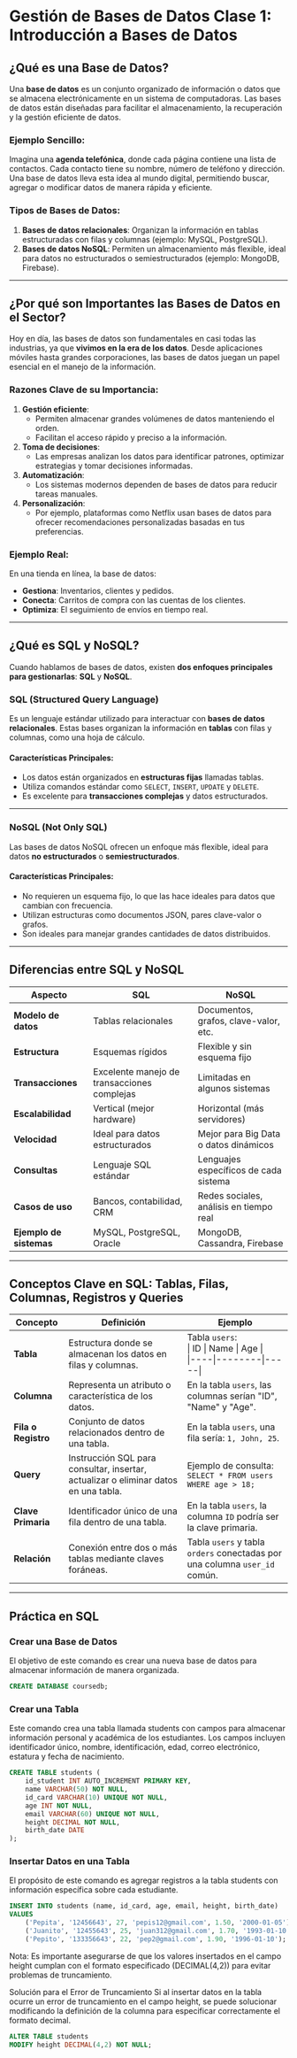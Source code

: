 # Gestión de Bases de Datos Clase 1: Introducción a Bases de Datos

## ¿Qué es una Base de Datos?

Una **base de datos** es un conjunto organizado de información o datos que se almacena electrónicamente en un sistema de computadoras. Las bases de datos están diseñadas para facilitar el almacenamiento, la recuperación y la gestión eficiente de datos.

### Ejemplo Sencillo:
Imagina una **agenda telefónica**, donde cada página contiene una lista de contactos. Cada contacto tiene su nombre, número de teléfono y dirección. Una base de datos lleva esta idea al mundo digital, permitiendo buscar, agregar o modificar datos de manera rápida y eficiente.

### Tipos de Bases de Datos:
1. **Bases de datos relacionales**: Organizan la información en tablas estructuradas con filas y columnas (ejemplo: MySQL, PostgreSQL).
2. **Bases de datos NoSQL**: Permiten un almacenamiento más flexible, ideal para datos no estructurados o semiestructurados (ejemplo: MongoDB, Firebase).

---

## ¿Por qué son Importantes las Bases de Datos en el Sector?

Hoy en día, las bases de datos son fundamentales en casi todas las industrias, ya que **vivimos en la era de los datos**. Desde aplicaciones móviles hasta grandes corporaciones, las bases de datos juegan un papel esencial en el manejo de la información.

### Razones Clave de su Importancia:
1. **Gestión eficiente**:
   - Permiten almacenar grandes volúmenes de datos manteniendo el orden.
   - Facilitan el acceso rápido y preciso a la información.
2. **Toma de decisiones**:
   - Las empresas analizan los datos para identificar patrones, optimizar estrategias y tomar decisiones informadas.
3. **Automatización**:
   - Los sistemas modernos dependen de bases de datos para reducir tareas manuales.
4. **Personalización**:
   - Por ejemplo, plataformas como Netflix usan bases de datos para ofrecer recomendaciones personalizadas basadas en tus preferencias.

### Ejemplo Real:
En una tienda en línea, la base de datos:
- **Gestiona**: Inventarios, clientes y pedidos.
- **Conecta**: Carritos de compra con las cuentas de los clientes.
- **Optimiza**: El seguimiento de envíos en tiempo real.

---

## ¿Qué es SQL y NoSQL?

Cuando hablamos de bases de datos, existen **dos enfoques principales para gestionarlas**: **SQL** y **NoSQL**.

### SQL (Structured Query Language)

Es un lenguaje estándar utilizado para interactuar con **bases de datos relacionales**. Estas bases organizan la información en **tablas** con filas y columnas, como una hoja de cálculo.

#### Características Principales:
- Los datos están organizados en **estructuras fijas** llamadas tablas.
- Utiliza comandos estándar como `SELECT`, `INSERT`, `UPDATE` y `DELETE`.
- Es excelente para **transacciones complejas** y datos estructurados.

---

### NoSQL (Not Only SQL)

Las bases de datos NoSQL ofrecen un enfoque más flexible, ideal para datos **no estructurados** o **semiestructurados**.

#### Características Principales:
- No requieren un esquema fijo, lo que las hace ideales para datos que cambian con frecuencia.
- Utilizan estructuras como documentos JSON, pares clave-valor o grafos.
- Son ideales para manejar grandes cantidades de datos distribuidos.

---

## Diferencias entre SQL y NoSQL

| **Aspecto**              | **SQL**                                    | **NoSQL**                               |
|---------------------------|--------------------------------------------|-----------------------------------------|
| **Modelo de datos**       | Tablas relacionales                        | Documentos, grafos, clave-valor, etc.   |
| **Estructura**            | Esquemas rígidos                          | Flexible y sin esquema fijo             |
| **Transacciones**         | Excelente manejo de transacciones complejas | Limitadas en algunos sistemas           |
| **Escalabilidad**         | Vertical (mejor hardware)                 | Horizontal (más servidores)             |
| **Velocidad**             | Ideal para datos estructurados            | Mejor para Big Data o datos dinámicos   |
| **Consultas**             | Lenguaje SQL estándar                     | Lenguajes específicos de cada sistema   |
| **Casos de uso**          | Bancos, contabilidad, CRM                 | Redes sociales, análisis en tiempo real |
| **Ejemplo de sistemas**   | MySQL, PostgreSQL, Oracle                 | MongoDB, Cassandra, Firebase            |

---

## Conceptos Clave en SQL: Tablas, Filas, Columnas, Registros y Queries

| **Concepto**       | **Definición**                                                                                  | **Ejemplo**                                                                                       |
|---------------------|------------------------------------------------------------------------------------------------|---------------------------------------------------------------------------------------------------|
| **Tabla**           | Estructura donde se almacenan los datos en filas y columnas.                                   | Tabla `users`: <br> \| ID \| Name \| Age \| <br> \|----\|--------\|-----\|                       |
| **Columna**         | Representa un atributo o característica de los datos.                                          | En la tabla `users`, las columnas serían "ID", "Name" y "Age".                                   |
| **Fila o Registro** | Conjunto de datos relacionados dentro de una tabla.                                            | En la tabla `users`, una fila sería: `1, John, 25`.                                              |
| **Query**           | Instrucción SQL para consultar, insertar, actualizar o eliminar datos en una tabla.            | Ejemplo de consulta: <br> `SELECT * FROM users WHERE age > 18;`                                  |
| **Clave Primaria**  | Identificador único de una fila dentro de una tabla.                                           | En la tabla `users`, la columna `ID` podría ser la clave primaria.                              |
| **Relación**        | Conexión entre dos o más tablas mediante claves foráneas.                                      | Tabla `users` y tabla `orders` conectadas por una columna `user_id` común.                      |

---

## Práctica en SQL

### Crear una Base de Datos
El objetivo de este comando es crear una nueva base de datos para almacenar información de manera organizada.
```sql
CREATE DATABASE coursedb;
```

### Crear una Tabla
Este comando crea una tabla llamada students con campos para almacenar información personal y académica de los estudiantes. Los campos incluyen identificador único, nombre, identificación, edad, correo electrónico, estatura y fecha de nacimiento.

```sql
CREATE TABLE students (
	id_student INT AUTO_INCREMENT PRIMARY KEY,
	name VARCHAR(50) NOT NULL,
	id_card VARCHAR(10) UNIQUE NOT NULL,
	age INT NOT NULL,
	email VARCHAR(60) UNIQUE NOT NULL,
	height DECIMAL NOT NULL,
	birth_date DATE
);
```

### Insertar Datos en una Tabla
El propósito de este comando es agregar registros a la tabla students con información específica sobre cada estudiante.

```sql
INSERT INTO students (name, id_card, age, email, height, birth_date)
VALUES
	('Pepita', '12456643', 27, 'pepis12@gmail.com', 1.50, '2000-01-05'),
	('Juanito', '12455643', 25, 'juan312@gmail.com', 1.70, '1993-01-10'),
	('Pepito', '133356643', 22, 'pep2@gmail.com', 1.90, '1996-01-10');

```

Nota: Es importante asegurarse de que los valores insertados en el campo height cumplan con el formato especificado (DECIMAL(4,2)) para evitar problemas de truncamiento.

Solución para el Error de Truncamiento
Si al insertar datos en la tabla ocurre un error de truncamiento en el campo height, se puede solucionar modificando la definición de la columna para especificar correctamente el formato decimal.

```sql
ALTER TABLE students 
MODIFY height DECIMAL(4,2) NOT NULL;
```


